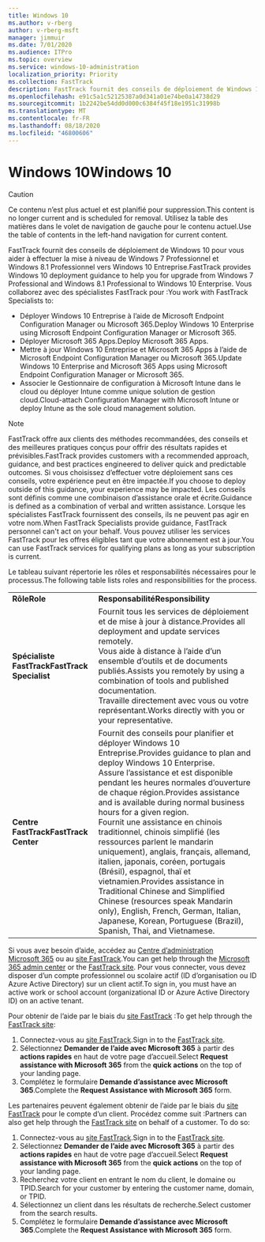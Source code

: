 ```yaml
---
title: Windows 10
ms.author: v-rberg
author: v-rberg-msft
manager: jimmuir
ms.date: 7/01/2020
ms.audience: ITPro
ms.topic: overview
ms.service: windows-10-administration
localization_priority: Priority
ms.collection: FastTrack
description: FastTrack fournit des conseils de déploiement de Windows 10 pour vous aider à effectuer la mise à niveau de Windows 7 Professionnel et Windows 8.1 Professionnel vers Windows 10 Entreprise.
ms.openlocfilehash: e91c5a1c52125387a0d341a01e74be0a14738d29
ms.sourcegitcommit: 1b2242be54dd0d000c6384f45f18e1951c31998b
ms.translationtype: MT
ms.contentlocale: fr-FR
ms.lasthandoff: 08/18/2020
ms.locfileid: "46800606"
---
```

# <a name="windows-10"></a><span data-ttu-id="476c4-103">Windows 10</span><span class="sxs-lookup"><span data-stu-id="476c4-103">Windows 10</span></span>

> [!CAUTION]
> <span data-ttu-id="476c4-104">Ce contenu n’est plus actuel et est planifié pour suppression.</span><span class="sxs-lookup"><span data-stu-id="476c4-104">This content is no longer current and is scheduled for removal.</span></span> <span data-ttu-id="476c4-105">Utilisez la table des matières dans le volet de navigation de gauche pour le contenu actuel.</span><span class="sxs-lookup"><span data-stu-id="476c4-105">Use the table of contents in the left-hand navigation for current content.</span></span>

<span data-ttu-id="476c4-106">FastTrack fournit des conseils de déploiement de Windows 10 pour vous aider à effectuer la mise à niveau de Windows 7 Professionnel et Windows 8.1 Professionnel vers Windows 10 Entreprise.</span><span class="sxs-lookup"><span data-stu-id="476c4-106">FastTrack provides Windows 10 deployment guidance to help you for upgrade from Windows 7 Professional and Windows 8.1 Professional to Windows 10 Enterprise.</span></span> <span data-ttu-id="476c4-107">Vous collaborez avec des spécialistes FastTrack pour :</span><span class="sxs-lookup"><span data-stu-id="476c4-107">You work with FastTrack Specialists to:</span></span>

- <span data-ttu-id="476c4-108">Déployer Windows 10 Entreprise à l’aide de Microsoft Endpoint Configuration Manager ou Microsoft 365.</span><span class="sxs-lookup"><span data-stu-id="476c4-108">Deploy Windows 10 Enterprise using Microsoft Endpoint Configuration Manager or Microsoft 365.</span></span>
- <span data-ttu-id="476c4-109">Déployer Microsoft 365 Apps.</span><span class="sxs-lookup"><span data-stu-id="476c4-109">Deploy Microsoft 365 Apps.</span></span> 
- <span data-ttu-id="476c4-110">Mettre à jour Windows 10 Entreprise et Microsoft 365 Apps à l’aide de Microsoft Endpoint Configuration Manager ou Microsoft 365.</span><span class="sxs-lookup"><span data-stu-id="476c4-110">Update Windows 10 Enterprise and Microsoft 365 Apps using Microsoft Endpoint Configuration Manager or Microsoft 365.</span></span>
- <span data-ttu-id="476c4-111">Associer le Gestionnaire de configuration à Microsoft Intune dans le cloud ou déployer Intune comme unique solution de gestion cloud.</span><span class="sxs-lookup"><span data-stu-id="476c4-111">Cloud-attach Configuration Manager with Microsoft Intune or deploy Intune as the sole cloud management solution.</span></span>
  
> [!NOTE]
> <span data-ttu-id="476c4-112">FastTrack offre aux clients des méthodes recommandées, des conseils et des meilleures pratiques conçus pour offrir des résultats rapides et prévisibles.</span><span class="sxs-lookup"><span data-stu-id="476c4-112">FastTrack provides customers with a recommended approach, guidance, and best practices engineered to deliver quick and predictable outcomes.</span></span> <span data-ttu-id="476c4-113">Si vous choisissez d’effectuer votre déploiement sans ces conseils, votre expérience peut en être impactée.</span><span class="sxs-lookup"><span data-stu-id="476c4-113">If you choose to deploy outside of this guidance, your experience may be impacted.</span></span> <span data-ttu-id="476c4-114">Les conseils sont définis comme une combinaison d’assistance orale et écrite.</span><span class="sxs-lookup"><span data-stu-id="476c4-114">Guidance is defined as a combination of verbal and written assistance.</span></span> <span data-ttu-id="476c4-115">Lorsque les spécialistes FastTrack fournissent des conseils, ils ne peuvent pas agir en votre nom.</span><span class="sxs-lookup"><span data-stu-id="476c4-115">When FastTrack Specialists provide guidance, FastTrack personnel can't act on your behalf.</span></span> <span data-ttu-id="476c4-116">Vous pouvez utiliser les services FastTrack pour les offres éligibles tant que votre abonnement est à jour.</span><span class="sxs-lookup"><span data-stu-id="476c4-116">You can use FastTrack services for qualifying plans as long as your subscription is current.</span></span>  
    
<span data-ttu-id="476c4-117">Le tableau suivant répertorie les rôles et responsabilités nécessaires pour le processus.</span><span class="sxs-lookup"><span data-stu-id="476c4-117">The following table lists roles and responsibilities for the process.</span></span>

|||
|:-----|:-----|
|<span data-ttu-id="476c4-118">**Rôle**</span><span class="sxs-lookup"><span data-stu-id="476c4-118">**Role**</span></span> <br/> |<span data-ttu-id="476c4-119">**Responsabilité**</span><span class="sxs-lookup"><span data-stu-id="476c4-119">**Responsibility**</span></span> <br/> |
|<span data-ttu-id="476c4-120">**Spécialiste FastTrack**</span><span class="sxs-lookup"><span data-stu-id="476c4-120">**FastTrack Specialist**</span></span> <br/> |<span data-ttu-id="476c4-121">Fournit tous les services de déploiement et de mise à jour à distance.</span><span class="sxs-lookup"><span data-stu-id="476c4-121">Provides all deployment and update services remotely.</span></span>  <br/> <span data-ttu-id="476c4-122">Vous aide à distance à l’aide d’un ensemble d’outils et de documents publiés.</span><span class="sxs-lookup"><span data-stu-id="476c4-122">Assists you remotely by using a combination of tools and published documentation.</span></span> <br/> <span data-ttu-id="476c4-123">Travaille directement avec vous ou votre représentant.</span><span class="sxs-lookup"><span data-stu-id="476c4-123">Works directly with you or your representative.</span></span>|
|<span data-ttu-id="476c4-124">**Centre FastTrack**</span><span class="sxs-lookup"><span data-stu-id="476c4-124">**FastTrack Center**</span></span>  <br/> |<span data-ttu-id="476c4-125">Fournit des conseils pour planifier et déployer Windows 10 Entreprise.</span><span class="sxs-lookup"><span data-stu-id="476c4-125">Provides guidance to plan and deploy Windows 10 Enterprise.</span></span>   <br/> <span data-ttu-id="476c4-126">Assure l’assistance et est disponible pendant les heures normales d’ouverture de chaque région.</span><span class="sxs-lookup"><span data-stu-id="476c4-126">Provides assistance and is available during normal business hours for a given region.</span></span> <br/> <span data-ttu-id="476c4-127">Fournit une assistance en chinois traditionnel, chinois simplifié (les ressources parlent le mandarin uniquement), anglais, français, allemand, italien, japonais, coréen, portugais (Brésil), espagnol, thaï et vietnamien.</span><span class="sxs-lookup"><span data-stu-id="476c4-127">Provides assistance in Traditional Chinese and Simplified Chinese (resources speak Mandarin only), English, French, German, Italian, Japanese, Korean, Portuguese (Brazil), Spanish, Thai, and Vietnamese.</span></span>|
 
<span data-ttu-id="476c4-128">Si vous avez besoin d’aide, accédez au [Centre d’administration Microsoft 365](https://go.microsoft.com/fwlink/?linkid=2032704) ou au [site FastTrack](https://go.microsoft.com/fwlink/?linkid=780698).</span><span class="sxs-lookup"><span data-stu-id="476c4-128">You can get help through the [Microsoft 365 admin center](https://go.microsoft.com/fwlink/?linkid=2032704) or the [FastTrack site](https://go.microsoft.com/fwlink/?linkid=780698).</span></span> <span data-ttu-id="476c4-129">Pour vous connecter, vous devez disposer d’un compte professionnel ou scolaire actif (ID d’organisation ou ID Azure Active Directory) sur un client actif.</span><span class="sxs-lookup"><span data-stu-id="476c4-129">To sign in, you must have an active work or school account (organizational ID or Azure Active Directory ID) on an active tenant.</span></span> 

<span data-ttu-id="476c4-130">Pour obtenir de l’aide par le biais du [site FastTrack](https://go.microsoft.com/fwlink/?linkid=780698) :</span><span class="sxs-lookup"><span data-stu-id="476c4-130">To get help through the [FastTrack site](https://go.microsoft.com/fwlink/?linkid=780698):</span></span> 
1.    <span data-ttu-id="476c4-131">Connectez-vous au [site FastTrack](https://go.microsoft.com/fwlink/?linkid=780698).</span><span class="sxs-lookup"><span data-stu-id="476c4-131">Sign in to the [FastTrack site](https://go.microsoft.com/fwlink/?linkid=780698).</span></span> 
2.    <span data-ttu-id="476c4-132">Sélectionnez **Demander de l’aide avec Microsoft 365** à partir des **actions rapides** en haut de votre page d’accueil.</span><span class="sxs-lookup"><span data-stu-id="476c4-132">Select **Request assistance with Microsoft 365** from the **quick actions** on the top of your landing page.</span></span>
3.    <span data-ttu-id="476c4-133">Complétez le formulaire **Demande d’assistance avec Microsoft 365**.</span><span class="sxs-lookup"><span data-stu-id="476c4-133">Complete the **Request Assistance with Microsoft 365** form.</span></span>
  
<span data-ttu-id="476c4-p105">Les partenaires peuvent également obtenir de l’aide par le biais du [site FastTrack](https://go.microsoft.com/fwlink/?linkid=780698) pour le compte d’un client. Procédez comme suit :</span><span class="sxs-lookup"><span data-stu-id="476c4-p105">Partners can also get help through the [FastTrack site](https://go.microsoft.com/fwlink/?linkid=780698) on behalf of a customer. To do so:</span></span>
1.    <span data-ttu-id="476c4-136">Connectez-vous au [site FastTrack](https://go.microsoft.com/fwlink/?linkid=780698).</span><span class="sxs-lookup"><span data-stu-id="476c4-136">Sign in to the [FastTrack site](https://go.microsoft.com/fwlink/?linkid=780698).</span></span> 
2.    <span data-ttu-id="476c4-137">Sélectionnez **Demander de l’aide avec Microsoft 365** à partir des **actions rapides** en haut de votre page d’accueil.</span><span class="sxs-lookup"><span data-stu-id="476c4-137">Select **Request assistance with Microsoft 365** from the **quick actions** on the top of your landing page.</span></span>
3.    <span data-ttu-id="476c4-138">Recherchez votre client en entrant le nom du client, le domaine ou TPID.</span><span class="sxs-lookup"><span data-stu-id="476c4-138">Search for your customer by entering the customer name, domain, or TPID.</span></span>
4.    <span data-ttu-id="476c4-139">Sélectionnez un client dans les résultats de recherche.</span><span class="sxs-lookup"><span data-stu-id="476c4-139">Select customer from the search results.</span></span>
5.    <span data-ttu-id="476c4-140">Complétez le formulaire **Demande d’assistance avec Microsoft 365**.</span><span class="sxs-lookup"><span data-stu-id="476c4-140">Complete the **Request Assistance with Microsoft 365** form.</span></span>
 
